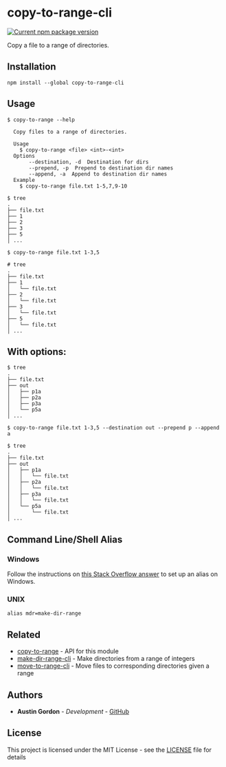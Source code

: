 # copy-to-range-cli

[![Current npm package version](https://img.shields.io/npm/v/copy-to-range-cli.svg)](https://www.npmjs.com/package/copy-to-range-cli) 

Copy a file to a range of directories.

## Installation

`npm install --global copy-to-range-cli`

## Usage

```
$ copy-to-range --help

  Copy files to a range of directories.

  Usage
    $ copy-to-range <file> <int>-<int>
  Options
       --destination, -d  Destination for dirs
       --prepend, -p  Prepend to destination dir names
       --append, -a  Append to destination dir names
  Example
    $ copy-to-range file.txt 1-5,7,9-10
```

```
$ tree
.
├── file.txt
├── 1
├── 2
├── 3
├── 5
│ ...

$ copy-to-range file.txt 1-3,5

# tree
.
├── file.txt
├── 1
│   └── file.txt
├── 2
│   └── file.txt
├── 3
│   └── file.txt
├── 5
│   └── file.txt
│ ...
```

## With options:

```
$ tree
.
├── file.txt
├── out
│   ├── p1a
│   ├── p2a
│   ├── p3a
│   └── p5a
│ ...

$ copy-to-range file.txt 1-3,5 --destination out --prepend p --append a

$ tree
.
├── file.txt
├── out
│   ├── p1a
│   │   └── file.txt
│   ├── p2a
│   │   └── file.txt
│   ├── p3a
│   │   └── file.txt
│   └── p5a
│       └── file.txt
│ ...
```

## Command Line/Shell Alias

### Windows

Follow the instructions on [this Stack Overflow answer](https://stackoverflow.com/a/21040825/8268314) to set up an alias on Windows.

### UNIX

```
alias mdr=make-dir-range
```

## Related

- [copy-to-range](https://github.com/hutsoninc/copy-to-range) - API for this module
- [make-dir-range-cli](https://github.com/hutsoninc/make-dir-range-cli) - Make directories from a range of integers
- [move-to-range-cli](https://github.com/hutsoninc/move-to-range-cli) - Move files to corresponding directories given a range

## Authors

* **Austin Gordon** - *Development* - [GitHub](https://github.com/AustinLeeGordon)

## License

This project is licensed under the MIT License - see the [LICENSE](LICENSE) file for details